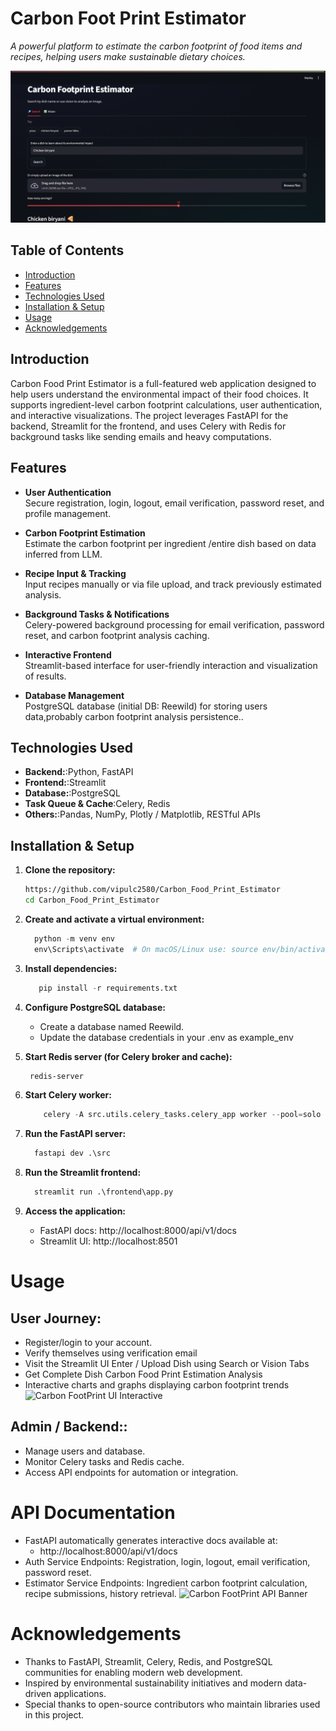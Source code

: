 # Carbon Foot Print Estimator
*A powerful platform to estimate the carbon footprint of food items and recipes, helping users make sustainable dietary choices.*

![Carbon FootPrint Banner](https://github.com/vipulc2580/Carbon_Food_Print_Estimator/blob/main/images/Streamlit_ui.png)  

## Table of Contents

- [Introduction](#introduction)
- [Features](#features)
- [Technologies Used](#technologies-used)
- [Installation & Setup](#installation--setup)
- [Usage](#usage)
- [Acknowledgements](#acknowledgements)

## Introduction

Carbon Food Print Estimator is a full-featured web application designed to help users understand the environmental impact of their food choices. It supports ingredient-level carbon footprint calculations, user authentication, and interactive visualizations. The project leverages FastAPI for the backend, Streamlit for the frontend, and uses Celery with Redis for background tasks like sending emails and heavy computations.

## Features

- **User Authentication**  
  Secure registration, login, logout, email verification, password reset, and profile management.

- **Carbon Footprint Estimation**  
  Estimate the carbon footprint per ingredient /entire dish based on data inferred from LLM.

- **Recipe Input & Tracking**  
  Input recipes manually or via file upload, and track previously estimated analysis.

- **Background Tasks & Notifications**  
  Celery-powered background processing for email verification, password reset, and carbon footprint analysis caching.

- **Interactive Frontend**  
  Streamlit-based interface for user-friendly interaction and visualization of results.

- **Database Management**  
  PostgreSQL database (initial DB: Reewild) for storing users data,probably carbon footprint analysis persistence..

## Technologies Used

- **Backend:**:Python, FastAPI
- **Frontend:**:Streamlit 
- **Database:**:PostgreSQL
- **Task Queue & Cache**:Celery, Redis
- **Others:**:Pandas, NumPy, Plotly / Matplotlib, RESTful APIs

## Installation & Setup

1. **Clone the repository:**

   ```bash
   https://github.com/vipulc2580/Carbon_Food_Print_Estimator
   cd Carbon_Food_Print_Estimator
    ```

2. **Create and activate a virtual environment:**
    ```python 
      python -m venv env
      env\Scripts\activate  # On macOS/Linux use: source env/bin/activate
    ```

3. **Install dependencies:**
    ```python
       pip install -r requirements.txt
    ```    

4. **Configure PostgreSQL database:**
    - Create a database named Reewild.
    - Update the database credentials in your .env as example_env

5. **Start Redis server (for Celery broker and cache):**
    ```bash
     redis-server
    ```
6. **Start Celery worker:**
   ```python
       celery -A src.utils.celery_tasks.celery_app worker --pool=solo -l info
   ```

7. **Run the FastAPI server:**
    ```python
      fastapi dev .\src     
    ```
8. **Run the Streamlit frontend:**
   ```python
     streamlit run .\frontend\app.py  
    ```
9. **Access the application:**
    - FastAPI docs: http://localhost:8000/api/v1/docs
    - Streamlit UI: http://localhost:8501

# Usage
  ## User Journey:
  - Register/login to your account.
  - Verify themselves using verification email
  - Visit the Streamlit UI Enter / Upload Dish using Search or Vision Tabs
  - Get Complete Dish Carbon Food Print Estimation Analysis
  - Interactive charts and graphs displaying carbon footprint trends
  ![Carbon FootPrint UI Interactive](https://github.com/vipulc2580/Carbon_Food_Print_Estimator/blob/main/images/Streamlit_ui_2.png)

  ## Admin / Backend::
  - Manage users and database.
  - Monitor Celery tasks and Redis cache.
  - Access API endpoints for automation or integration.

# API Documentation
  - FastAPI automatically generates interactive docs available at:
    - http://localhost:8000/api/v1/docs
  - Auth Service Endpoints: Registration, login, logout, email verification, password reset.
  - Estimator Service Endpoints: Ingredient carbon footprint calculation, recipe submissions, history retrieval.
![Carbon FootPrint API Banner](https://github.com/vipulc2580/Carbon_Food_Print_Estimator/blob/main/images/API_DOC_IMAGE.png)  
 
 # Acknowledgements
  - Thanks to FastAPI, Streamlit, Celery, Redis, and PostgreSQL communities for enabling modern web development.
  - Inspired by environmental sustainability initiatives and modern data-driven applications.
  - Special thanks to open-source contributors who maintain libraries used in this project.

